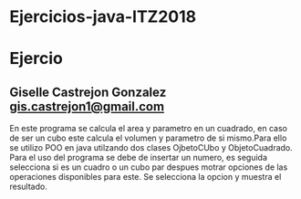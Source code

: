 # Ejercicios-java-ITZ2018
Ejercio
===================================
Giselle Castrejon Gonzalez gis.castrejon1@gmail.com
-----------------------------------------------------
En este programa se calcula el area y parametro en un cuadrado, en caso de ser un cubo
este calcula el volumen y parametro de si mismo.Para ello se utilizo POO en java utilzando dos clases OjbetoCUbo y
ObjetoCuadrado.
Para el uso del programa se debe de insertar un numero, es seguida selecciona si es un cuadro o un cubo
par despues motrar opciones de las operaciones disponibles para este. Se selecciona la opcion y muestra el resultado.
